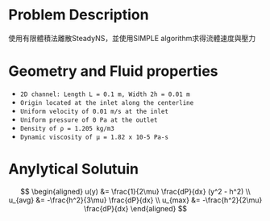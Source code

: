 # Problem Description
使用有限體積法離散SteadyNS，並使用SIMPLE algorithm求得流體速度與壓力

# Geometry and Fluid properties
+ `2D channel: Length L = 0.1 m, Width 2h = 0.01 m `
+ `Origin located at the inlet along the centerline `
+ `Uniform velocity of 0.01 m/s at the inlet `
+ `Uniform pressure of 0 Pa at the outlet`
+ `Density of ρ = 1.205 kg/m3 `
+ `Dynamic viscosity of μ = 1.82 x 10-5 Pa-s`

# Anylytical Solutuin
$$
\begin{aligned}
u(y) &= \frac{1}{2\mu} \frac{dP}{dx} (y^2 - h^2) \\
u_{avg} &= -\frac{h^2}{3\mu} \frac{dP}{dx} \\
u_{max} &= -\frac{h^2}{2\mu} \frac{dP}{dx}
\end{aligned}
$$

